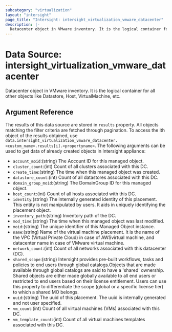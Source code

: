 ```yaml
---
subcategory: "virtualization"
layout: "intersight"
page_title: "Intersight: intersight_virtualization_vmware_datacenter"
description: |-
  Datacenter object in VMware inventory. It is the logical container for all other objects like Datastore, Host, VirtualMachine, etc.
---
```


# Data Source: intersight_virtualization_vmware_datacenter
Datacenter object in VMware inventory. It is the logical container for all other objects like Datastore, Host, VirtualMachine, etc.
## Argument Reference
The results of this data source are stored in `results` property.
All objects matching the filter criteria are fetched through pagination.
To access the ith object of the results obtained, use `data.intersight_virtualization_vmware_datacenter.<custom_name>.results[i].<propertyname>`.
The following arguments can be used to get data of already created objects in Intersight appliance:
* `account_moid`:(string) The Account ID for this managed object. 
* `cluster_count`:(int) Count of all clusters associated with this DC. 
* `create_time`:(string) The time when this managed object was created. 
* `datastore_count`:(int) Count of all datastores associated with this DC. 
* `domain_group_moid`:(string) The DomainGroup ID for this managed object. 
* `host_count`:(int) Count of all hosts associated with this DC. 
* `identity`:(string) The internally generated identity of this placement. This entity is not manipulated by users. It aids in uniquely identifying the placement object. 
* `inventory_path`:(string) Inventory path of the DC. 
* `mod_time`:(string) The time when this managed object was last modified. 
* `moid`:(string) The unique identifier of this Managed Object instance. 
* `name`:(string) Name of the virtual machine placement. It is the name of the VPC (Virtual Private Cloud) in case of AWSvirtual machine, and datacenter name in case of VMware virtual machine. 
* `network_count`:(int) Count of all networks associated with this datacenter (DC). 
* `shared_scope`:(string) Intersight provides pre-built workflows, tasks and policies to end users through global catalogs.Objects that are made available through global catalogs are said to have a 'shared' ownership. Shared objects are either made globally available to all end users or restricted to end users based on their license entitlement. Users can use this property to differentiate the scope (global or a specific license tier) to which a shared MO belongs. 
* `uuid`:(string) The uuid of this placement. The uuid is internally generated and not user specified. 
* `vm_count`:(int) Count of all virtual machines (VMs) associated with this DC. 
* `vm_template_count`:(int) Count of all virtual machines templates associated with this DC. 
 